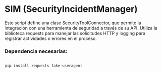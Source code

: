 # SIM (SecurityIncidentManager)
Este script define una clase SecurityToolConnector, que permite la integración con una herramienta de seguridad a través de su API.                          Utiliza la biblioteca requests para manejar las solicitudes HTTP y logging para registrar actividades o errores en el proceso.

<h3> Dependencia necesarias:</h3>

``` bash

pip install requests fake-useragent
```
